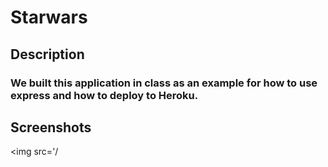 # Starwars

## Description

### We built this application in class as an example for how to use express and how to deploy to Heroku. 

## Screenshots

<img src='/
